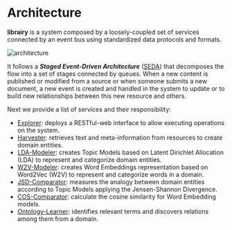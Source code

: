 # Architecture

**librairy** is a system composed by a loosely-coupled set of services connected by an event bus using standardized data protocols and formats. 

![architecture](https://dl.dropboxusercontent.com/u/299257/librairy/figures/services.png)

It follows a ***Staged Event-Driven Architecture*** ([SEDA](http://www.eecs.harvard.edu/~mdw/proj/seda/)) that decomposes the flow
into a set of stages connected by queues. When a new content is published or modified from a source  or when someone submits a new document, a new event is created and handled in the system to  update or to build new relationships between this new resource and others.

Next we provide a list of services and their responsibility:
* [Explorer](https://github.com/librairy/explorer): deploys a RESTful-web interface to allow executing operations on the system. 
* [Harvester](https://github.com/librairy/harvester-file): retrieves text and meta-information from resources to create domain entities. 
* [LDA-Modeler](https://github.com/librairy/modeler-lda): creates Topic Models based on Latent Dirichlet Allocation (LDA) to represent and categorize domain entities. 
* [W2V-Modeler](https://github.com/librairy/modeler-w2v): creates Word Embeddings representation based on Word2Vec (W2V) to represent and categorize words in a domain. 
* [JSD-Comparator](https://github.com/librairy/comparator-jsd): measures the analogy between domain entities according to Topic Models applying the Jensen-Shannon Divergence.
* [COS-Comparator](https://github.com/librairy/comparator-cos): calculate the cosine similarity for Word Embedding models.
* [Ontology-Learner](https://github.com/librairy/learner-onto): identifies relevant terms and discovers relations among them from a domain. 



